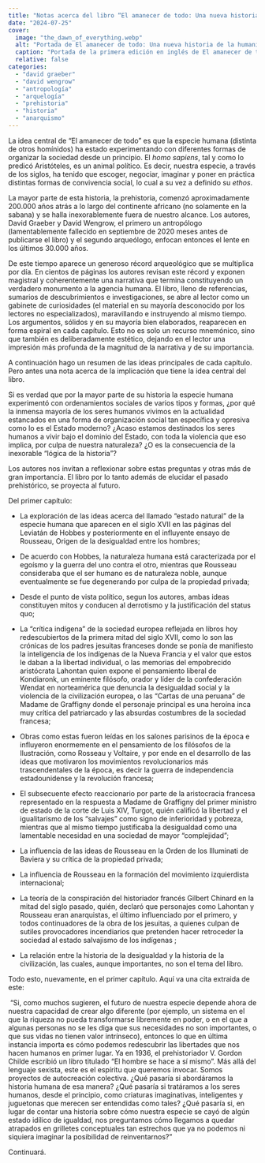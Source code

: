 ```yaml
---
title: "Notas acerca del libro “El amanecer de todo: Una nueva historia de la humanidad” de David Graeber y David Wengrow."
date: "2024-07-25"
cover:
  image: "the_dawn_of_everything.webp" 
  alt: "Portada de El amanecer de todo: Una nueva historia de la humanidad."
  caption: "Portada de la primera edición en inglés de El amanecer de todo: Una nueva historia de la humanidad."
  relative: false
categories: 
  - "david graeber"
  - "david wengrow"
  - "antropología"
  - "arquelogía"
  - "prehistoria"
  - "historia"
  - "anarquismo"
---
```


La idea central de “El amanecer de todo” es que la especie humana (distinta de otros homínidos) ha estado experimentando con diferentes formas de organizar la sociedad desde un principio. El _homo sapiens_, tal y como lo predicó Aristóteles, es un animal político. Es decir, nuestra especie, a través de los siglos, ha tenido que escoger, negociar, imaginar y poner en práctica distintas formas de convivencia social, lo cual a su vez a definido su _ethos_.

La mayor parte de esta historia, la prehistoria, comenzó aproximadamente 200.000 años atrás a lo largo del continente africano (no solamente en la sabana) y se halla inexorablemente fuera de nuestro alcance. Los autores, David Graeber y David Wengrow, el primero un antropólogo (lamentablemente fallecido en septiembre de 2020 meses antes de publicarse el libro) y el segundo arqueólogo, enfocan entonces el lente en los últimos 30.000 años.

De este tiempo aparece un generoso récord arqueológico que se multiplica por día. En cientos de páginas los autores revisan este récord y exponen magistral y coherentemente una narrativa que termina constituyendo un verdadero monumento a la agencia humana. El libro, lleno de referencias, sumarios de descubrimientos e investigaciones, se abre al lector como un gabinete de curiosidades (el material en su mayoría desconocido por los lectores no especializados), maravillando e instruyendo al mismo tiempo. Los argumentos, sólidos y en su mayoría bien elaborados, reaparecen en forma espiral en cada capítulo. Esto no es solo un recurso mnemónico, sino que también es deliberadamente estético, dejando en el lector una impresión más profunda de la magnitud de la narrativa y de su importancia. 

A continuación hago un resumen de las ideas principales de cada capítulo. Pero antes una nota acerca de la implicación que tiene la idea central del libro. 

Si es verdad que por la mayor parte de su historia la especie humana experimentó con ordenamientos sociales de varios tipos y formas, ¿por qué la inmensa mayoría de los seres humanos vivimos en la actualidad estancados en una forma de organización social tan específica y opresiva como lo es el Estado moderno? ¿Acaso estamos destinados los seres humanos a vivir bajo el dominio del Estado, con toda la violencia que eso implica, por culpa de nuestra naturaleza? ¿O es la consecuencia de la inexorable “lógica de la historia”?

Los autores nos invitan a reflexionar sobre estas preguntas y otras más de gran importancia. El libro por lo tanto además de elucidar el pasado prehistórico, se proyecta al futuro.

Del primer capítulo: 

*   La exploración de las ideas acerca del llamado “estado natural” de la especie humana que aparecen en el siglo XVII en las páginas del Leviatán de Hobbes y posteriormente en el influyente ensayo de Rousseau, Origen de la desigualdad entre los hombres;
    
*   De acuerdo con Hobbes, la naturaleza humana está caracterizada por el egoísmo y la guerra del uno contra el otro, mientras que Rousseau consideraba que el ser humano es de naturaleza noble, aunque eventualmente se fue degenerando por culpa de la propiedad privada;
    
*   Desde el punto de vista político, segun los autores, ambas ideas constituyen mitos y conducen al derrotismo y la justificación del status quo;
    
*   La “crítica indígena” de la sociedad europea reflejada en libros hoy redescubiertos de la primera mitad del siglo XVII, como lo son las crónicas de los padres jesuitas franceses donde se ponía de manifiesto la inteligencia de los indígenas de la Nueva Francia y el valor que estos le daban a la libertad individual, o las memorias del empobrecido aristócrata Lahontan quien expone el pensamiento liberal de Kondiaronk, un eminente filósofo, orador y líder de la confederación Wendat en norteamérica que denuncia la desigualdad social y la violencia de la civilización europea, o las “Cartas de una peruana” de Madame de Graffigny donde el personaje principal es una heroína inca muy crítica del patriarcado y las absurdas costumbres de la sociedad francesa;
    
*   Obras como estas fueron leídas en los salones parisinos de la época e influyeron enormemente en el pensamiento de los filósofos de la Ilustración, como Rosseau y Voltaire, y por ende en el desarrollo de las ideas que motivaron los movimientos revolucionarios más trascendentales de la época, es decir la guerra de independencia estadounidense y la revolución francesa;
    
*   El subsecuente efecto reaccionario por parte de la aristocracia francesa representado en la respuesta a Madame de Graffigny del primer ministro de estado de la corte de Luis XIV, Turgot, quién calificó la libertad y el igualitarismo de los “salvajes” como signo de inferioridad y pobreza, mientras que al mismo tiempo justificaba la desigualdad como una lamentable necesidad en una sociedad de mayor “complejidad”;
    
*   La influencia de las ideas de Rousseau en la Orden de los Illuminati de Baviera y su crítica de la propiedad privada;
    
*   La influencia de Rousseau en la formación del movimiento izquierdista internacional;
    
*   La teoría de la conspiración del historiador francés Gilbert Chinard en la mitad del siglo pasado, quién, declaró que personajes como Lahontan y Rousseau eran anarquistas, el último influenciado por el primero, y todos continuadores de la obra de los jesuitas, a quienes culpan de sutiles provocadores incendiarios que pretenden hacer retroceder la sociedad al estado salvajismo de los indígenas ;
    
*   La relación entre la historia de la desigualdad y la historia de la civilización, las cuales, aunque importantes, no son el tema del libro. 
    
Todo esto, nuevamente, en el primer capítulo. Aquí va una cita extraida de este:

 “Si, como muchos sugieren, el futuro de nuestra especie depende ahora de nuestra capacidad de crear algo diferente (por ejemplo, un sistema en el que la riqueza no pueda transformarse libremente en poder, o en el que a algunas personas no se les diga que sus necesidades no son importantes, o que sus vidas no tienen valor intrínseco), entonces lo que en última instancia importa es cómo podemos redescubrir las libertades que nos hacen humanos en primer lugar. Ya en 1936, el prehistoriador V. Gordon Childe escribió un libro titulado “El hombre se hace a sí mismo”. Más allá del lenguaje sexista, este es el espíritu que queremos invocar. Somos proyectos de autocreación colectiva. ¿Qué pasaría si abordáramos la historia humana de esa manera? ¿Qué pasaría si tratáramos a los seres humanos, desde el principio, como criaturas imaginativas, inteligentes y juguetonas que merecen ser entendidas como tales? ¿Qué pasaría si, en lugar de contar una historia sobre cómo nuestra especie se cayó de algún estado idílico de igualdad, nos preguntamos cómo llegamos a quedar atrapados en grilletes conceptuales tan estrechos que ya no podemos ni siquiera imaginar la posibilidad de reinventarnos?”

Continuará.